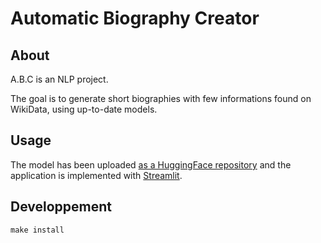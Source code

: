 # Automatic Biography Creator 

## About 

A.B.C is an NLP project.

The goal is to generate short biographies with few informations found on WikiData, using up-to-date models.

## Usage

The model has been uploaded [as a HuggingFace repository](https://huggingface.co/NicolasPeruchot/Biography) and the application is implemented with [Streamlit](https://share.streamlit.io/nicolasperuchot/biography/main/stream.py).


## Developpement
``
make install
``
